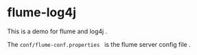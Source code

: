 # flume-log4j


This is a demo for flume and log4j .

The `conf/flume-conf.properties `  is the flume server config file .  
